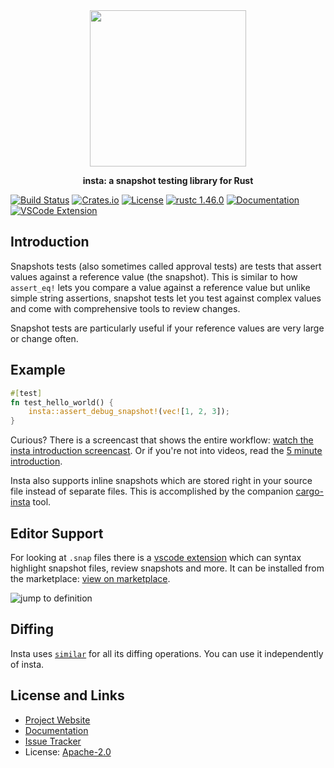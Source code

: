 <div align="center">
 <img src="https://github.com/mitsuhiko/insta/blob/master/assets/logo.png?raw=true" width="250" height="250">
 <p><strong>insta: a snapshot testing library for Rust</strong></p>
</div>

[![Build Status](https://github.com/mitsuhiko/insta/workflows/Tests/badge.svg?branch=master)](https://github.com/mitsuhiko/insta/actions?query=workflow%3ATests)
[![Crates.io](https://img.shields.io/crates/d/insta.svg)](https://crates.io/crates/insta)
[![License](https://img.shields.io/github/license/mitsuhiko/insta)](https://github.com/mitsuhiko/insta/blob/master/LICENSE)
[![rustc 1.46.0](https://img.shields.io/badge/rust-1.46%2B-orange.svg)](https://img.shields.io/badge/rust-1.46%2B-orange.svg)
[![Documentation](https://docs.rs/insta/badge.svg)](https://docs.rs/insta)
[![VSCode Extension](https://img.shields.io/visual-studio-marketplace/v/mitsuhiko.insta?label=vscode%20extension)](https://marketplace.visualstudio.com/items?itemName=mitsuhiko.insta)

## Introduction

Snapshots tests (also sometimes called approval tests) are tests that
assert values against a reference value (the snapshot). This is similar
to how `assert_eq!` lets you compare a value against a reference value but
unlike simple string assertions, snapshot tests let you test against complex
values and come with comprehensive tools to review changes.

Snapshot tests are particularly useful if your reference values are very
large or change often.

## Example

```rust
#[test]
fn test_hello_world() {
    insta::assert_debug_snapshot!(vec![1, 2, 3]);
}
```

Curious? There is a screencast that shows the entire workflow: [watch the insta
introduction screencast](https://www.youtube.com/watch?v=rCHrMqE4JOY&feature=youtu.be).
Or if you're not into videos, read the [5 minute introduction](https://insta.rs/docs/quickstart/).

Insta also supports inline snapshots which are stored right in your source file
instead of separate files. This is accomplished by the companion
[cargo-insta](https://crates.io/crates/cargo-insta) tool.

## Editor Support

For looking at `.snap` files there is a [vscode extension](https://github.com/mitsuhiko/insta/tree/master/vscode-insta)
which can syntax highlight snapshot files, review snapshots and more.  It can be installed from the
marketplace: [view on marketplace](https://marketplace.visualstudio.com/items?itemName=mitsuhiko.insta).

![jump to definition](https://raw.githubusercontent.com/mitsuhiko/insta/master/vscode-insta/images/jump-to-definition.gif)

## Diffing

Insta uses [`similar`](https://github.com/mitsuhiko/similar) for all its diffing
operations.  You can use it independently of insta.

## License and Links

- [Project Website](https://insta.rs/)
- [Documentation](https://docs.rs/insta/)
- [Issue Tracker](https://github.com/mitsuhiko/insta/issues)
- License: [Apache-2.0](https://github.com/mitsuhiko/insta/blob/master/LICENSE)
